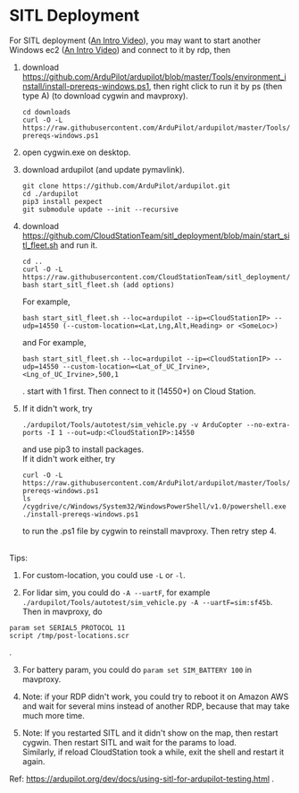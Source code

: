 # SITL Deployment
For SITL deployment ([An Intro Video](https://youtu.be/KfAOsSYtokA)), you may want to start another Windows ec2 ([An Intro Video](https://youtu.be/L0LnWJfgDeM)) and connect to it by rdp, then
1. download https://github.com/ArduPilot/ardupilot/blob/master/Tools/environment_install/install-prereqs-windows.ps1, then right click to run it by ps (then type A) (to download cygwin and mavproxy).
   
    ```
    cd downloads 
    curl -O -L https://raw.githubusercontent.com/ArduPilot/ardupilot/master/Tools/environment_install/install-prereqs-windows.ps1
    ```
2. open cygwin.exe on desktop.
3. download ardupilot (and update pymavlink).
   
    ```
    git clone https://github.com/ArduPilot/ardupilot.git
    cd ./ardupilot
    pip3 install pexpect 
    git submodule update --init --recursive
    ```
4. download https://github.com/CloudStationTeam/sitl_deployment/blob/main/start_sitl_fleet.sh and run it.
   
    ```
    cd ..
    curl -O -L https://raw.githubusercontent.com/CloudStationTeam/sitl_deployment/main/start_sitl_fleet.sh
    bash start_sitl_fleet.sh (add options)
    ```
    For example,
    ```
    bash start_sitl_fleet.sh --loc=ardupilot --ip=<CloudStationIP> --udp=14550 (--custom-location=<Lat,Lng,Alt,Heading> or <SomeLoc>)
    ```
    and
    For example,
    ```
    bash start_sitl_fleet.sh --loc=ardupilot --ip=<CloudStationIP> --udp=14550 --custom-location=<Lat_of_UC_Irvine>,<Lng_of_UC_Irvine>,500,1
    ```
    .
    start with 1 first.
    Then connect to it (14550+) on Cloud Station.

6. If it didn't work, try
    ```
    ./ardupilot/Tools/autotest/sim_vehicle.py -v ArduCopter --no-extra-ports -I 1 --out=udp:<CloudStationIP>:14550
    ```
    and use pip3 to install packages. \
   If it didn't work either, try
    ```
    curl -O -L https://raw.githubusercontent.com/ArduPilot/ardupilot/master/Tools/environment_install/install-prereqs-windows.ps1
    ls
    /cygdrive/c/Windows/System32/WindowsPowerShell/v1.0/powershell.exe ./install-prereqs-windows.ps1
    ```
    to run the .ps1 file by cygwin to reinstall mavproxy. Then retry step 4.

\
Tips:

1. For custom-location, you could use `-L` or `-l`.

2. For lidar sim, you could do `-A --uartF`, for example ```./ardupilot/Tools/autotest/sim_vehicle.py -A --uartF=sim:sf45b```. Then in mavproxy, do
```
param set SERIAL5_PROTOCOL 11
script /tmp/post-locations.scr
```
.

3. For battery param, you could do ```param set SIM_BATTERY 100``` in mavproxy.


4. Note: if your RDP didn't work, you could try to reboot it on Amazon AWS and wait for several mins instead of another RDP, because that may take much more time.

5. Note: If you restarted SITL and it didn't show on the map, then restart cygwin. Then restart SITL and wait for the params to load. \
Similarly, if reload CloudStation took a while, exit the shell and restart it again.



Ref: https://ardupilot.org/dev/docs/using-sitl-for-ardupilot-testing.html .







